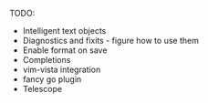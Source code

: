 TODO:

* Intelligent text objects
* Diagnostics and fixits - figure how to use them
* Enable format on save
* Completions
* vim-vista integration
* fancy go plugin
* Telescope
